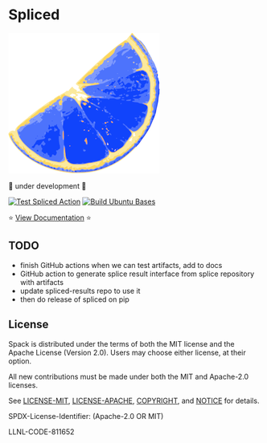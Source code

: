 # Spliced

<img src="https://github.com/buildsi/spliced/raw/main/docs/assets/img/spliced-small.png">

🚧️ under development 🚧️

[![Test Spliced Action](https://github.com/buildsi/spliced/actions/workflows/test-action.yaml/badge.svg)](https://github.com/buildsi/spliced/actions/workflows/test-action.yaml)
[![Build Ubuntu Bases](https://github.com/buildsi/spliced/actions/workflows/container-bases.yaml/badge.svg)](https://github.com/buildsi/spliced/actions/workflows/container-bases.yaml)

⭐️ [View Documentation](https://spliced.readthedocs.io/en/latest/) ⭐️ 

## TODO

 - finish GitHub actions when we can test artifacts, add to docs
 - GitHub action to generate splice result interface from splice repository with artifacts
 - update spliced-results repo to use it
 - then do release of spliced on pip
 
## License

Spack is distributed under the terms of both the MIT license and the
Apache License (Version 2.0). Users may choose either license, at their
option.

All new contributions must be made under both the MIT and Apache-2.0
licenses.

See [LICENSE-MIT](https://github.com/spack/spack/blob/develop/LICENSE-MIT),
[LICENSE-APACHE](https://github.com/spack/spack/blob/develop/LICENSE-APACHE),
[COPYRIGHT](https://github.com/spack/spack/blob/develop/COPYRIGHT), and
[NOTICE](https://github.com/spack/spack/blob/develop/NOTICE) for details.

SPDX-License-Identifier: (Apache-2.0 OR MIT)

LLNL-CODE-811652
